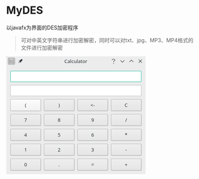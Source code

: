 # MyDES
以javafx为界面的DES加密程序
>可对中英文字符串进行加密解密，同时可以对txt、jpg、MP3、MP4格式的文件进行加密解密

![image](https://github.com/cwhongtop/Calculator/blob/master/image/Screenshot.png)
